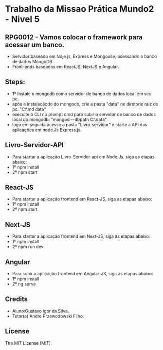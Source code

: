 # Trabalho da Missao Prática Mundo2 - Nivel 5

## RPG0012 - Vamos colocar o framework para acessar um banco.

- Servidor baseado em Noje.js, Express e Mongoose, acessando o banco de dados MongoDB
- Front-ends baseados em ReactJS, NextJS e Angular.

## Steps:

- 1º Instale o mongodb como servidor de banco de dados local em seu pc.
- após a instalaçãodo do mongodb, crie a pasta "data" no diretório raiz do pc. "C:\md data"
- execulte o CLI no prompt cmd para subir o servidor de banco de dados local do mongodb: "mongod --dbpath C:\data"
- logo em seguida acesse a pasta "Livro-servidor"  e starte a API das aplicações em node.Js Express.js.

## Livro-Servidor-API

- Para startar a aplicação Livro-Servidor-api em Node.Js, siga as etapas abaixo:
- 1º npm install
- 2º npm start

## React-JS

- Para startar a aplicação frontend em React-JS, siga as etapas abaixo:
- 1º npm install
- 2º npm start

## Next-JS

- Para startar a aplicação frontend em Next-JS, siga as etapas abaixo:
- 1º npm install
- 2º npm run dev

## Angular

- Para subir a aplicação frontend em Angular-JS, siga as etapas abaixo:
-  1º npm install
-  2º ng serve

## Credits
- Aluno:Gustavo igor da Silva.
- Tutor(a) Andre Przewodowski Filho.

## License
The MIT License (MIT).
